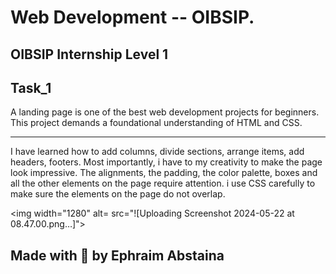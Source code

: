 # Web Development -- OIBSIP.

<h2>OIBSIP Internship Level 1<h2>

## Task_1

<p>A landing page is one of the best web development projects for beginners. This project demands a foundational understanding of HTML and CSS.</p>
<hr>
<p> I have  learned how to add columns, divide sections, arrange items, add headers, footers. Most importantly, i have to my creativity to make the page look impressive. The alignments, the padding, the color palette, boxes and all the other elements on the page require attention. i use CSS carefully to make sure the elements on the page do not overlap.</p>

<img width="1280" alt= src="![Uploading Screenshot 2024-05-22 at 08.47.00.png…]"> 

<h2> Made with 🤍 by Ephraim Abstaina<h2>
